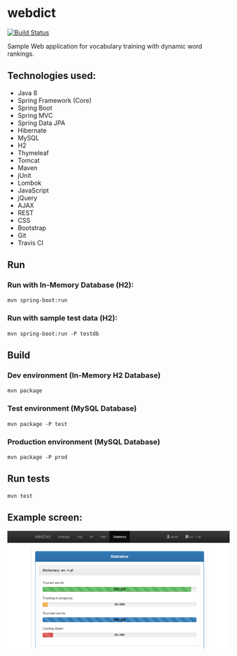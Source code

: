 # webdict
[![Build Status](https://travis-ci.org/igrek51/webdict.svg?branch=master)](https://travis-ci.org/igrek51/webdict)

Sample Web application for vocabulary training with dynamic word rankings.

## Technologies used:
* Java 8
* Spring Framework (Core)
* Spring Boot
* Spring MVC
* Spring Data JPA
* Hibernate
* MySQL
* H2
* Thymeleaf
* Tomcat
* Maven
* jUnit
* Lombok
* JavaScript
* jQuery
* AJAX
* REST
* CSS
* Bootstrap
* Git
* Travis CI

## Run
### Run with In-Memory Database (H2):
```
mvn spring-boot:run
```
### Run with sample test data (H2):
```
mvn spring-boot:run -P testdb
```

## Build
### Dev environment (In-Memory H2 Database)
```
mvn package
```
### Test environment (MySQL Database)
```
mvn package -P test
```
### Production environment (MySQL Database)
```
mvn package -P prod
```

## Run tests
```
mvn test
```

## Example screen:
![alt tag](https://github.com/igrek51/webdict/blob/master/wiki/img/webdict-screen-1.png)
